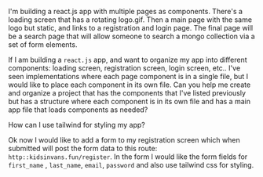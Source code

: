 I'm building a react.js app with multiple pages as components. There's a loading screen that has a rotating logo.gif.  Then a main page with the same logo but static, and links to a registration and login page. The final page will be a search page that will allow someone to search a mongo collection via  a set of form elements. 


If I am building a `react.js` app, and want to organize my app into different components: loading screen, registration screen, login screen, etc.. I've seen implementations where each page component is in a single file, but I would like to place each component in its own file. Can you help me create and organize a project that has the components that I've listed previously but has a structure where each component is in its own file and has a main app file that loads components as needed?


How can I use tailwind for styling my app?

Ok now I would like to add a form to my registration screen which when submitted will post the form data to this route: `http::kidsinvans.fun/register`. In the form I would like the form fields for `first_name` , `last_name`, `email`, `password` and also use tailwind css for styling.